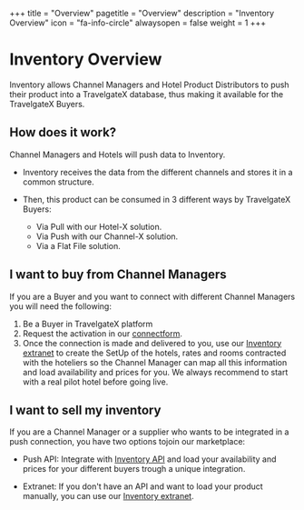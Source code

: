 +++
title = "Overview"
pagetitle = "Overview"
description = "Inventory Overview"
icon = "fa-info-circle"
alwaysopen = false
weight = 1
+++

# Inventory Overview

Inventory allows Channel Managers and Hotel Product Distributors to push their product into a TravelgateX database, thus making it available for the TravelgateX Buyers.

## How does it work?

Channel Managers and Hotels will push data to Inventory.

- Inventory receives the data from the different channels and stores it in a common structure.

- Then, this product can be consumed in 3 different ways by TravelgateX Buyers:
    - Via Pull with our Hotel-X solution.
    - Via Push with our Channel-X solution.
    - Via a Flat File solution.


## I want to buy from Channel Managers

If you are a Buyer and you want to connect with different Channel Managers you will need the following: 

1. Be a Buyer in TravelgateX platform
2. Request the activation in our [connectform](https://www2.travelgatex.com/connect/form/legacy). 
2. Once the connection is made and delivered to you, use our [Inventory extranet](/inventory/extranet) to create the SetUp of the hotels, rates and rooms contracted with the hoteliers so the Channel Manager can map all this information and load availability and prices for you. We always recommend to start with a real pilot hotel before going live.

## I want to sell my inventory

If you are a Channel Manager or a supplier who wants to be integrated in a push connection, you have two options tojoin our marketplace: 

- Push API: Integrate with [Inventory API](https://docs.travelgatex.com/connectiontypessellers/hotelpushsellers/api-reference/) and load your availability and prices for your different buyers trough a unique integration.

- Extranet: If you don't have an API and want to load your product manually, you can use our [Inventory extranet](/inventory/extranet). 

